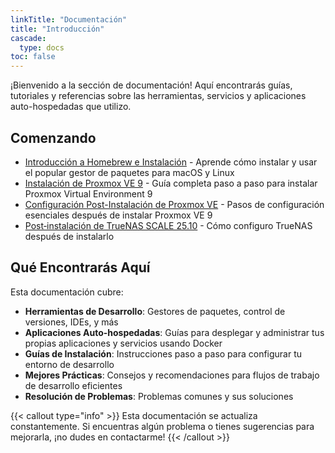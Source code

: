 ```yaml
---
linkTitle: "Documentación"
title: "Introducción"
cascade:
  type: docs
toc: false
---
```


¡Bienvenido a la sección de documentación! Aquí encontrarás guías, tutoriales y referencias sobre las herramientas, servicios y aplicaciones auto-hospedadas que utilizo.

## Comenzando

- [Introducción a Homebrew e Instalación](introduction-homebrew/) - Aprende cómo instalar y usar el popular gestor de paquetes para macOS y Linux
- [Instalación de Proxmox VE 9](proxmox-installation/) - Guía completa paso a paso para instalar Proxmox Virtual Environment 9
- [Configuración Post-Instalación de Proxmox VE](proxmox-post-installation/) - Pasos de configuración esenciales después de instalar Proxmox VE 9
 - [Post‑instalación de TrueNAS SCALE 25.10](truenas-post-installation/) - Cómo configuro TrueNAS después de instalarlo

## Qué Encontrarás Aquí

Esta documentación cubre:

- **Herramientas de Desarrollo**: Gestores de paquetes, control de versiones, IDEs, y más
- **Aplicaciones Auto-hospedadas**: Guías para desplegar y administrar tus propias aplicaciones y servicios usando Docker
- **Guías de Instalación**: Instrucciones paso a paso para configurar tu entorno de desarrollo
- **Mejores Prácticas**: Consejos y recomendaciones para flujos de trabajo de desarrollo eficientes
- **Resolución de Problemas**: Problemas comunes y sus soluciones

{{< callout type="info" >}}
Esta documentación se actualiza constantemente. Si encuentras algún problema o tienes sugerencias para mejorarla, ¡no dudes en contactarme! 
{{< /callout >}}